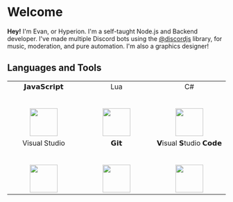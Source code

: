 # Welcome

**Hey!** I'm Evan, or Hyperion. I'm a self-taught Node.js and Backend developer. I've made multiple Discord bots using the [@discordjs](https://github.com/discordjs/discord.js/) library, for music, moderation, and pure automation. I'm also a graphics designer!

## Languages and Tools

<table>
  <tbody>
    <tr valign="top">
      <td width="25%" align="center">
        <span>𝗝𝗮𝘃𝗮𝗦𝗰𝗿𝗶𝗽𝘁</span><br><br><br>
        <img height="64px" src="https://cdn.svgporn.com/logos/javascript.svg">
      </td>
       <td width="25%" align="center">
        <span>Lua</span><br><br><br>
        <img height="64px" src="https://cdn.svgporn.com/logos/lua.svg">
      </td>
       <td width="25%" align="center">
         <span>C#</span><br><br><br>
         <img height="64px" src="https://cdn.svgporn.com/logos/c-sharp.svg">
    </tr>
        <tr valign="top">
      <td width="25%" align="center">
        <span>Visual Studio</span><br><br><br>
        <img height="64px" src="https://cdn.svgporn.com/logos/visual-studio.svg">
      </td>
      <td width="25%" align="center">
        <span>𝗚𝗶𝘁</span><br><br><br>
        <img height="64px" src="https://cdn.svgporn.com/logos/git-icon.svg">
      </td>
      <td width="25%" align="center">
        <span>𝗩isual 𝗦tudio 𝗖𝗼𝗱𝗲</span><br><br><br>
        <img height="64px" src="https://cdn.svgporn.com/logos/visual-studio-code.svg">
      </td>
    </tr>
  </tbody>
</table>
